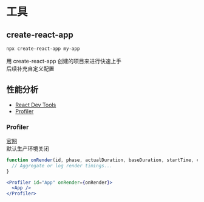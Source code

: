 # 工具

## create-react-app

```bash
npx create-react-app my-app
```

用 create-react-app 创建的项目来进行快速上手  
后续补充自定义配置

## 性能分析

- [React Dev Tools](https://react.dev/learn/react-developer-tools)
- [Profiler](#Profiler)

### Profiler
[官网](https://react.dev/reference/react/Profiler)  
默认生产环境关闭  
``` jsx
function onRender(id, phase, actualDuration, baseDuration, startTime, commitTime) {
  // Aggregate or log render timings...
}

<Profiler id="App" onRender={onRender}>
  <App />
</Profiler>
``` 
